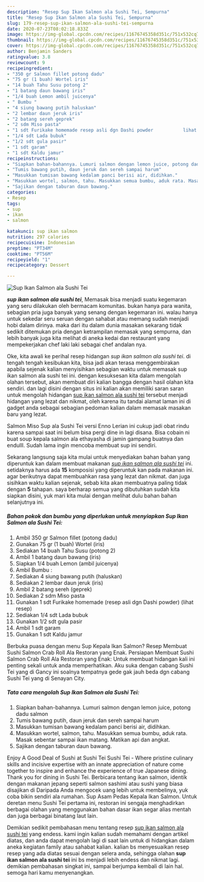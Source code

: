 ```yaml
---
description: "Resep Sup Ikan Salmon ala Sushi Tei, Sempurna"
title: "Resep Sup Ikan Salmon ala Sushi Tei, Sempurna"
slug: 179-resep-sup-ikan-salmon-ala-sushi-tei-sempurna
date: 2020-07-23T08:02:18.833Z
image: https://img-global.cpcdn.com/recipes/11676745358d351c/751x532cq70/sup-ikan-salmon-ala-sushi-tei-foto-resep-utama.jpg
thumbnail: https://img-global.cpcdn.com/recipes/11676745358d351c/751x532cq70/sup-ikan-salmon-ala-sushi-tei-foto-resep-utama.jpg
cover: https://img-global.cpcdn.com/recipes/11676745358d351c/751x532cq70/sup-ikan-salmon-ala-sushi-tei-foto-resep-utama.jpg
author: Benjamin Sanders
ratingvalue: 3.8
reviewcount: 9
recipeingredient:
- "350 gr Salmon fillet potong dadu"
- "75 gr (1 buah) Wortel iris"
- "14 buah Tahu Susu potong 2"
- "1 batang daun bawang iris"
- "1/4 buah Lemon ambil juicenya"
- " Bumbu "
- "4 siung bawang putih haluskan"
- "2 lembar daun jeruk iris"
- "2 batang sereh geprek"
- "2 sdm Miso pasta"
- "1 sdt Furikake homemade resep asli dgn Dashi powder           lihat resep"
- "1/4 sdt Lada bubuk"
- "1/2 sdt gula pasir"
- "1 sdt garam"
- "1 sdt Kaldu jamur"
recipeinstructions:
- "Siapkan bahan-bahannya. Lumuri salmon dengan lemon juice, potong dadu salmon"
- "Tumis bawang putih, daun jeruk dan sereh sampai harum"
- "Masukkan tumisan bawang kedalam panci berisi air, didihkan."
- "Masukkan wortel, salmon, tahu. Masukkan semua bumbu, aduk rata. Masak sebentar sampai ikan matang. Matikan api dan angkat."
- "Sajikan dengan taburan daun bawang."
categories:
- Resep
tags:
- sup
- ikan
- salmon

katakunci: sup ikan salmon 
nutrition: 297 calories
recipecuisine: Indonesian
preptime: "PT34M"
cooktime: "PT56M"
recipeyield: "1"
recipecategory: Dessert

---
```



![Sup Ikan Salmon ala Sushi Tei](https://img-global.cpcdn.com/recipes/11676745358d351c/751x532cq70/sup-ikan-salmon-ala-sushi-tei-foto-resep-utama.jpg)

<b><i>sup ikan salmon ala sushi tei</i></b>, Memasak bisa menjadi suatu kegemaran yang seru dilakukan oleh bermacam komunitas. bukan hanya para wanita, sebagian pria juga banyak yang senang dengan kegemaran ini. walau hanya untuk sekedar seru seruan dengan sahabat atau memang sudah menjadi hobi dalam dirinya. maka dari itu dalam dunia masakan sekarang tidak sedikit ditemukan pria dengan ketrampilan memasak yang sempurna, dan lebih banyak juga kita melihat di aneka kedai dan restaurant yang mempekerjakan chef laki laki sebagai chef andalan nya.

Oke, kita awali ke perihal resep hidangan <i>sup ikan salmon ala sushi tei</i>. di tengah tengah kesibukan kita, bisa jadi akan terasa menggembirakan apabila sejenak kalian menyisihkan sebagian waktu untuk memasak sup ikan salmon ala sushi tei ini. dengan kesuksesan kita dalam mengolah olahan tersebut, akan membuat diri kalian bangga dengan hasil olahan kita sendiri. dan lagi disini dengan situs ini kalian akan memiliki saran saran untuk mengolah hidangan <u>sup ikan salmon ala sushi tei</u> tersebut menjadi hidangan yang lezat dan nikmat, oleh karena itu tandai alamat laman ini di gadget anda sebagai sebagian pedoman kalian dalam memasak masakan baru yang lezat.

Salmon Miso Sup ala Sushi Tei versi Enno Lerian ini cukup jadi obat rindu karena sampai saat ini belum bisa pergi dine in lagi disana. Bisa cobain ni buat soup kepala salmon ala ethayasha di jamin gampang buatnya dan endulll. Sudah lama ingin mencoba membuat sup ini sendiri.


Sekarang langsung saja kita mulai untuk menyediakan bahan bahan yang diperuntuk kan dalam membuat makanan <u><i>sup ikan salmon ala sushi tei</i></u> ini. setidaknya harus ada <b>15</b> komposisi yang diperuntuk kan pada makanan ini. agar berikutnya dapat membuahkan rasa yang lezat dan nikmat. dan juga sisihkan waktu kalian sejenak, sebab kita akan membuatnya paling tidak dengan <b>5</b> tahapan. saya berharap semua yang dibutuhkan sudah kita siapkan disini, yuk mari kita mulai dengan melihat dulu bahan bahan selanjutnya ini.

<!--inarticleads1-->

##### Bahan pokok dan bumbu yang diperlukan untuk menyiapkan Sup Ikan Salmon ala Sushi Tei:

1. Ambil 350 gr Salmon fillet (potong dadu)
1. Gunakan 75 gr (1 buah) Wortel (iris)
1. Sediakan 14 buah Tahu Susu (potong 2)
1. Ambil 1 batang daun bawang (iris)
1. Siapkan 1/4 buah Lemon (ambil juicenya)
1. Ambil  Bumbu :
1. Sediakan 4 siung bawang putih (haluskan)
1. Sediakan 2 lembar daun jeruk (iris)
1. Ambil 2 batang sereh (geprek)
1. Sediakan 2 sdm Miso pasta
1. Gunakan 1 sdt Furikake homemade (resep asli dgn Dashi powder)           (lihat resep)
1. Sediakan 1/4 sdt Lada bubuk
1. Gunakan 1/2 sdt gula pasir
1. Ambil 1 sdt garam
1. Gunakan 1 sdt Kaldu jamur


Berbuka puasa dengan menu Sup Kepala Ikan Salmon? Resep Membuat Sushi Salmon Crab Roll Ala Restoran yang Enak. Persiapan Membuat Sushi Salmon Crab Roll Ala Restoran yang Enak: Untuk membuat hidangan kali ini penting sekali untuk anda memperhatikan. Aku suka dengan cabang Sushi Tei yang di Gancy ini soalnya tempatnya gede gak jauh beda dgn cabang Sushi Tei yang di Senayan City. 

<!--inarticleads2-->

##### Tata cara mengolah Sup Ikan Salmon ala Sushi Tei:

1. Siapkan bahan-bahannya. Lumuri salmon dengan lemon juice, potong dadu salmon
1. Tumis bawang putih, daun jeruk dan sereh sampai harum
1. Masukkan tumisan bawang kedalam panci berisi air, didihkan.
1. Masukkan wortel, salmon, tahu. Masukkan semua bumbu, aduk rata. Masak sebentar sampai ikan matang. Matikan api dan angkat.
1. Sajikan dengan taburan daun bawang.


Enjoy A Good Deal of Sushi at Sushi Tei Sushi Tei - Where pristine culinary skills and incisive expertise with an innate appreciation of nature come together to inspire and enhance the experience of true Japanese dining. Thank you for dining in Sushi Tei. Berbicara tentang ikan salmon, identik dengan makanan jepang seperti salmon sashimi atau sushi yang biasa disajikan di Daripada Anda mengocek uang lebih untuk membelinya, yuk coba bikin sendiri ala rumahan. Sup Asam Pedas Kepala Ikan Salmon. Untuk deretan menu Sushi Tei pertama ini, restoran ini sengaja menghadirkan berbagai olahan yang menggunakan bahan dasar ikan segar alias mentah dan juga berbagai binatang laut lain. 

Demikian sedikit pembahasan menu tentang resep <u>sup ikan salmon ala sushi tei</u> yang endess. kami ingin kalian sudah memahami dengan artikel diatas, dan anda dapat mengolah lagi di saat lain untuk di hidangkan dalam aneka kegiatan family atau sahabat kalian. kalian bs menyesuaikan resep resep yang ada diatas sesuai dengan selera anda, sehingga olahan <b>sup ikan salmon ala sushi tei</b> ini bs menjadi lebih endess dan nikmat lagi. demikian pembahasan singkat ini, sampai berjumpa kembali di lain hal. semoga hari kamu menyenangkan.
